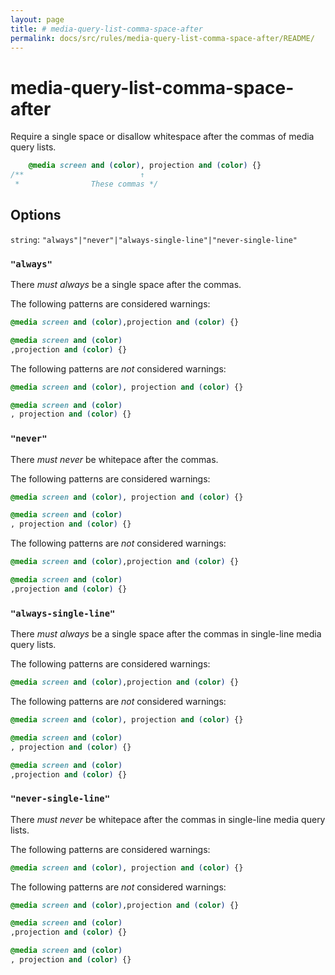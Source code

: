 ```yaml
---
layout: page
title: # media-query-list-comma-space-after
permalink: docs/src/rules/media-query-list-comma-space-after/README/
---
```


# media-query-list-comma-space-after

Require a single space or disallow whitespace after the commas of media query lists.

```css
    @media screen and (color), projection and (color) {}
/**                          ↑
 *                These commas */
```

## Options

`string`: `"always"|"never"|"always-single-line"|"never-single-line"`

### `"always"`

There *must always* be a single space after the commas.

The following patterns are considered warnings:

```css
@media screen and (color),projection and (color) {}
```

```css
@media screen and (color)
,projection and (color) {}
```

The following patterns are *not* considered warnings:

```css
@media screen and (color), projection and (color) {}
```

```css
@media screen and (color)
, projection and (color) {}
```

### `"never"`

There *must never* be whitepace after the commas.

The following patterns are considered warnings:

```css
@media screen and (color), projection and (color) {}
```

```css
@media screen and (color)
, projection and (color) {}
```

The following patterns are *not* considered warnings:

```css
@media screen and (color),projection and (color) {}
```

```css
@media screen and (color)
,projection and (color) {}
```

### `"always-single-line"`

There *must always* be a single space after the commas in single-line media query lists.

The following patterns are considered warnings:

```css
@media screen and (color),projection and (color) {}
```

The following patterns are *not* considered warnings:

```css
@media screen and (color), projection and (color) {}
```

```css
@media screen and (color)
, projection and (color) {}
```

```css
@media screen and (color)
,projection and (color) {}
```

### `"never-single-line"`

There *must never* be whitepace after the commas in single-line media query lists.

The following patterns are considered warnings:

```css
@media screen and (color), projection and (color) {}
```

The following patterns are *not* considered warnings:

```css
@media screen and (color),projection and (color) {}
```

```css
@media screen and (color)
,projection and (color) {}
```

```css
@media screen and (color)
, projection and (color) {}
```
